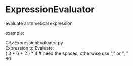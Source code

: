 # ExpressionEvaluator
evaluate arithmetical expression

example:

C:\\>ExpressionEvaluator.py <br>
Expression to Evaluate: <br>
( 3 * 6 + 2 ) * 4 # need the spaces, otherwise use "," or ", " <br> 
80
